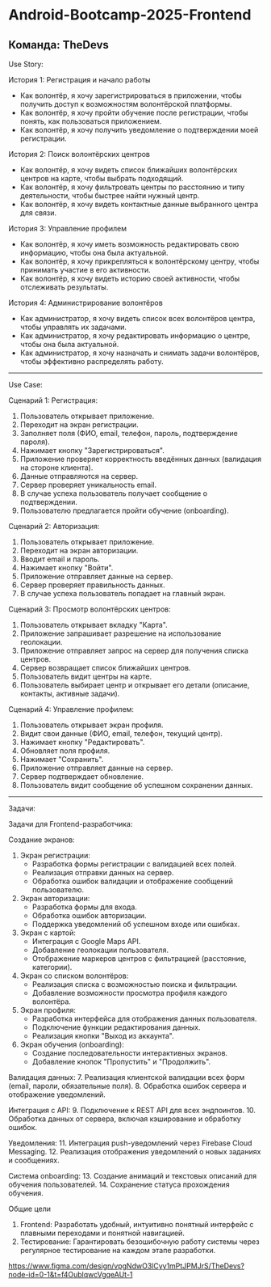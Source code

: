 # Android-Bootcamp-2025-Frontend
## Команда: TheDevs


Use Story:

История 1: Регистрация и начало работы
- Как волонтёр, я хочу зарегистрироваться в приложении, чтобы получить доступ к возможностям волонтёрской платформы.
- Как волонтёр, я хочу пройти обучение после регистрации, чтобы понять, как пользоваться приложением.
- Как волонтёр, я хочу получить уведомление о подтверждении моей регистрации.

История 2: Поиск волонтёрских центров
- Как волонтёр, я хочу видеть список ближайших волонтёрских центров на карте, чтобы выбрать подходящий.
- Как волонтёр, я хочу фильтровать центры по расстоянию и типу деятельности, чтобы быстрее найти нужный центр.
- Как волонтёр, я хочу видеть контактные данные выбранного центра для связи.

История 3: Управление профилем
- Как волонтёр, я хочу иметь возможность редактировать свою информацию, чтобы она была актуальной.
- Как волонтёр, я хочу прикрепляться к волонтёрскому центру, чтобы принимать участие в его активности.
- Как волонтёр, я хочу видеть историю своей активности, чтобы отслеживать результаты.

История 4: Администрирование волонтёров
- Как администратор, я хочу видеть список всех волонтёров центра, чтобы управлять их задачами.
- Как администратор, я хочу редактировать информацию о центре, чтобы она была актуальной.
- Как администратор, я хочу назначать и снимать задачи волонтёров, чтобы эффективно распределять работу.

---

Use Case:

Сценарий 1: Регистрация:
 1. Пользователь открывает приложение.
 2. Переходит на экран регистрации.
 3. Заполняет поля (ФИО, email, телефон, пароль, подтверждение пароля).
 4. Нажимает кнопку "Зарегистрироваться".
 5. Приложение проверяет корректность введённых данных (валидация на стороне клиента).
 6. Данные отправляются на сервер.
 7. Сервер проверяет уникальность email.
 8. В случае успеха пользователь получает сообщение о подтверждении.
 9. Пользователю предлагается пройти обучение (onboarding).

Сценарий 2: Авторизация:
 1. Пользователь открывает приложение.
 2. Переходит на экран авторизации.
 3. Вводит email и пароль.
 4. Нажимает кнопку "Войти".
 5. Приложение отправляет данные на сервер.
 6. Сервер проверяет правильность данных.
 7. В случае успеха пользователь попадает на главный экран.

Сценарий 3: Просмотр волонтёрских центров:
 1. Пользователь открывает вкладку "Карта".
 2. Приложение запрашивает разрешение на использование геолокации.
 3. Приложение отправляет запрос на сервер для получения списка центров.
 4. Сервер возвращает список ближайших центров.
 5. Пользователь видит центры на карте.
 6. Пользователь выбирает центр и открывает его детали (описание, контакты, активные задачи).

Сценарий 4: Управление профилем:
 1. Пользователь открывает экран профиля.
 2. Видит свои данные (ФИО, email, телефон, текущий центр).
 3. Нажимает кнопку "Редактировать".
 4. Обновляет поля профиля.
 5. Нажимает "Сохранить".
 6. Приложение отправляет данные на сервер.
 7. Сервер подтверждает обновление.
 8. Пользователь видит сообщение об успешном сохранении данных.

---

Задачи:

Задачи для Frontend-разработчика:

Создание экранов:
1. Экран регистрации:
   - Разработка формы регистрации с валидацией всех полей.
   - Реализация отправки данных на сервер.
   - Обработка ошибок валидации и отображение сообщений пользователю.
2. Экран авторизации:
   - Разработка формы для входа.
   - Обработка ошибок авторизации.
   - Поддержка уведомлений об успешном входе или ошибках.
3. Экран с картой:
   - Интеграция с Google Maps API.
   - Добавление геолокации пользователя.
   - Отображение маркеров центров с фильтрацией (расстояние, категории).
4. Экран со списком волонтёров:
   - Реализация списка с возможностью поиска и фильтрации.
   - Добавление возможности просмотра профиля каждого волонтёра.
5. Экран профиля:
   - Разработка интерфейса для отображения данных пользователя.
   - Подключение функции редактирования данных.
   - Реализация кнопки "Выход из аккаунта".
6. Экран обучения (onboarding):
   - Создание последовательности интерактивных экранов.
   - Добавление кнопок "Пропустить" и "Продолжить".

Валидация данных:
 7. Реализация клиентской валидации всех форм (email, пароли, обязательные поля).
 8. Обработка ошибок сервера и отображение уведомлений.

Интеграция с API:
 9. Подключение к REST API для всех эндпоинтов.
 10. Обработка данных от сервера, включая кэширование и обработку ошибок.

Уведомления:
 11. Интеграция push-уведомлений через Firebase Cloud Messaging.
 12. Реализация отображения уведомлений о новых заданиях и сообщениях.

Система onboarding:
 13. Создание анимаций и текстовых описаний для обучения пользователей.
 14. Сохранение статуса прохождения обучения.
 
 Общие цели

 1. Frontend: Разработать удобный, интуитивно понятный интерфейс с плавными переходами и понятной навигацией.
 2. Тестирование: Гарантировать безошибочную работу системы через регулярное тестирование на каждом этапе разработки.
 
 
 https://www.figma.com/design/vpgNdwO3lCyy1mPtJPMJrS/TheDevs?node-id=0-1&t=f4OublqwcVgqeAUt-1

